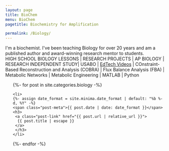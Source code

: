 ```yaml
---
layout: page
title: BioChem
menu: BioChem
pagetitle: Biochemistry for Amplification

permalink: /Biology/
---
```

I'm a biochemist. I've been teaching Biology for over 20 years and am a published author and award-winning research mentor to students.     
HIGH SCHOOL BIOLOGY LESSONS | RESEARCH PROJECTS | AP BIOLOGY
| RESEARCH INDEPENDENT STUDY| USABO | [EdTech Videos](https://www.youtube.com/@Biology101LearningCenter) | COnstraint-Based Reconstruction and Analysis (COBRA) | Flux Balance Analysis (FBA) | Metabolic Networks | Metabolic Engineering | MATLAB | Python

<ul>
  {%- for post in site.categories.biology -%}
  
    <li>
    {%- assign date_format = site.minima.date_format | default: "%b %-d, %Y" -%}
    <span class="post-meta">{{ post.date | date: date_format }}</span>
    <h3>
     <a class="post-link" href="{{ post.url | relative_url }}">
      {{ post.title | escape }}
     </a>
     </h3>          
    </li>
  
  
{%- endfor -%}
</ul>

